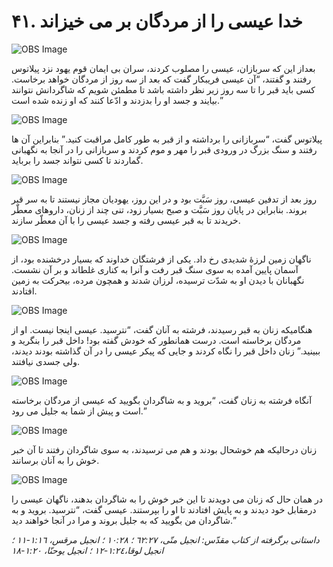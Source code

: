 # ۴۱. خدا عیسی را از مردگان بر مى خيزاند

![OBS Image](https://cdn.door43.org/obs/jpg/360px/obs-en-41-01.jpg)

بعداز این که سربازان، عیسی را مصلوب کردند، سران بی ايمان قوم یهود نزد پیلاتوس رفتند و گفتند، “آن عیسى فریبکار گفت که بعد از سه روز از مردگان خواهد برخاست. کسی باید قبر را تا سه روز زیر نظر داشته باشد تا مطمئن شویم که شاگردانش نتوانند بیایند و جسد او را بدزدند و ادّعا کنند که او زنده شده است.”

![OBS Image](https://cdn.door43.org/obs/jpg/360px/obs-en-41-02.jpg)

پیلاتوس گفت، “سربازانی را برداشته و از قبر به طور کامل مراقبت کنید.” بنابراین آن ها رفتند و سنگ بزرگ در ورودی قبر را مهر و موم کردند و سربازانی را در آنجا به نگهبانی گماردند تا کسی نتواند جسد را برباید.

![OBS Image](https://cdn.door43.org/obs/jpg/360px/obs-en-41-03.jpg)

روز بعد از تدفین عیسی، روز سَبَّت بود و در این روز، یهودیان مجاز نیستند تا به سر قبر بروند. بنابراین در پایان روز سَبَّت و صبح بسیار زود، تنی چند از زنان، داروهای معطّر خریدند تا به قبر عیسی رفته و جسد عیسی را با آن معطّر سازند.

![OBS Image](https://cdn.door43.org/obs/jpg/360px/obs-en-41-04.jpg)

ناگهان زمین لرزۀ شدیدی رخ داد. یکی از فرشتگان خداوند که بسیار درخشنده بود، از آسمان پایین آمده به سوی سنگ قبر رفت و آنرا به کناری غلطاند و بر آن نشست. نگهبانان با دیدن او به شدّت ترسیده، لرزان شدند و همچون مرده، بیحرکت به زمین افتادند.

![OBS Image](https://cdn.door43.org/obs/jpg/360px/obs-en-41-05.jpg)

هنگامیکه زنان به قبر رسیدند، فرشته به آنان گفت، “نترسید. عیسی اینجا نیست. او از مردگان برخاسته است. درست همانطور که خودش گفته بود! داخل قبر را بنگرید و ببینید.” زنان داخل قبر را نگاه کردند و جایی که پیکر عیسی را در آن گذاشته بودند دیدند، ولی جسدی نیافتند.

![OBS Image](https://cdn.door43.org/obs/jpg/360px/obs-en-41-06.jpg)

آنگاه فرشته به زنان گفت، “بروید و به شاگردان بگویید که عیسی از مردگان برخاسته است و پیش از شما به جلیل می رود.”

![OBS Image](https://cdn.door43.org/obs/jpg/360px/obs-en-41-07.jpg)

زنان درحالیکه هم خوشحال بودند و هم می ترسیدند، به سوی شاگردان رفتند تا آن خبر خوش را به آنان برسانند.

![OBS Image](https://cdn.door43.org/obs/jpg/360px/obs-en-41-08.jpg)

در همان حال که زنان می دویدند تا این خبر خوش را به شاگردان بدهند، ناگهان عیسی را درمقابل خود دیدند و به پایش افتادند تا او را بپرستند. عیسی گفت، “نترسید. بروید و به شاگردان من بگویید که به جلیل بروند و مرا در آنجا خواهند دید.”

_داستانی برگرفته از کتاب مقدّس:  انجیل متّی، ٦٢:٢٧ ؛ ١٠:٢٨ ؛ انجیل مرقس، ١:١٦-١١ ؛ انجیل لوقا،١:٢٤-١٢ ؛ انجیل یوحنّا، ١:٢٠-١٨_